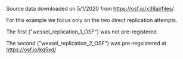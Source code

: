 Source data downloaded on 5/1/2020 from https://osf.io/x38aj/files/

For this example we focus only on the two direct replication attempts.

The first ("wessel_replication_1_OSF") was not pre-registered.

The second ("wessel_replication_2_OSF") was pre-regsistered at https://osf.io/kq5xd/
